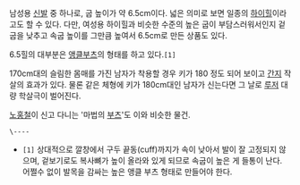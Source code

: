 남성용 [신발](%EC%8B%A0%EB%B0%9C.md) 중 하나로, 굽 높이가 약 6.5cm이다. 넓은 의미로 보면 일종의
[하이힐](%ED%95%98%EC%9D%B4%ED%9E%90.md)이라고도 할 수 있다. 다만, 여성용 하이힐과 비슷한 수준의 높은
굽이 부담스러워서인지 겉굽을 낮추고 속굽 높이를 그만큼 높여서 6.5cm로 만든 상품도 있다.

6.5힐의 대부분은 [앵클부츠](%EC%95%B5%ED%81%B4%EB%B6%80%EC%B8%A0.md)의 형태를 하고 있다.`[1]`

170cm대의 슬림한 몸매를 가진 남자가 착용할 경우 키가 180 정도 되어 보이고 [간지](%EA%B0%84%EC%A7%80.md)
작살의 효과가 있다. 물론 같은 체형에 키가 180cm대인 남자가 신는다면 그 날로 [루저](%EB%A3%A8%EC%A0%80.md)
대량 학살극이 벌어진다.

[노홍철](%EB%85%B8%ED%99%8D%EC%B2%A0.md)이 신고 다니는 '마법의
[부츠](%EB%B6%80%EC%B8%A0.md)'도 이와 비슷한 물건.

`\----`

  * `[1]` 상대적으로 깔창에서 구두 끝동(cuff)까지가 속이 낮아서 발이 잘 고정되지 않으며, 겉보기로도 복사뼈가 높이 올라와 있게 되므로 속굽이 높은 게 들통이 난다. 어쩔수 없이 발목을 감싸는 높은 앵클 부츠 형태로 만들어야 한다.


